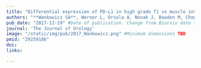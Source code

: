 ```yaml
---
title: "Differential expression of PD-L1 in high grade T1 vs muscle invasive bladder carcinoma and its prognostic implications"
authors: "**Wankowicz SA**, Werner L, Orsola A, Novak J, Bowden M, Choueiri TK, de Torres I, Morote J, Freeman GJ, Signoretti S, Bellmunt J."
pub_date: "2017-12-19" #Date of publication. Change from Biorxiv date to Journal date once accepted
journal: 'The Journal of Urology'
image: "/static/img/pub/2017_Wankowicz.png" #Minimum dimensions TBD
pmid: "29259186"
doi: 
links:

---
```

